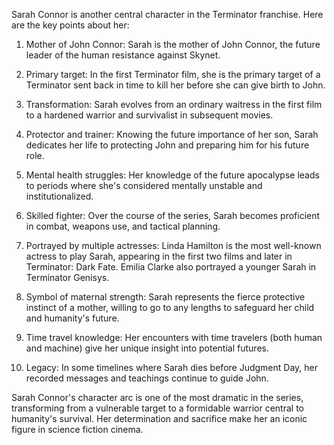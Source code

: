 Sarah Connor is another central character in the Terminator franchise. Here are the key points about her:

1. Mother of John Connor: Sarah is the mother of John Connor, the future leader of the human resistance against Skynet.

2. Primary target: In the first Terminator film, she is the primary target of a Terminator sent back in time to kill her before she can give birth to John.

3. Transformation: Sarah evolves from an ordinary waitress in the first film to a hardened warrior and survivalist in subsequent movies.

4. Protector and trainer: Knowing the future importance of her son, Sarah dedicates her life to protecting John and preparing him for his future role.

5. Mental health struggles: Her knowledge of the future apocalypse leads to periods where she's considered mentally unstable and institutionalized.

6. Skilled fighter: Over the course of the series, Sarah becomes proficient in combat, weapons use, and tactical planning.

7. Portrayed by multiple actresses: Linda Hamilton is the most well-known actress to play Sarah, appearing in the first two films and later in Terminator: Dark Fate. Emilia Clarke also portrayed a younger Sarah in Terminator Genisys.

8. Symbol of maternal strength: Sarah represents the fierce protective instinct of a mother, willing to go to any lengths to safeguard her child and humanity's future.

9. Time travel knowledge: Her encounters with time travelers (both human and machine) give her unique insight into potential futures.

10. Legacy: In some timelines where Sarah dies before Judgment Day, her recorded messages and teachings continue to guide John.

Sarah Connor's character arc is one of the most dramatic in the series, transforming from a vulnerable target to a formidable warrior central to humanity's survival. Her determination and sacrifice make her an iconic figure in science fiction cinema.
